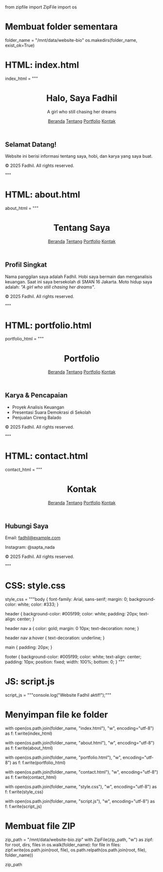 from zipfile import ZipFile
import os

# Membuat folder sementara
folder_name = "/mnt/data/website-bio"
os.makedirs(folder_name, exist_ok=True)

# HTML: index.html
index_html = """<!DOCTYPE html>
<html lang="id">
<head>
    <meta charset="UTF-8">
    <meta name="viewport" content="width=device-width, initial-scale=1.0">
    <title>Fadhil - Beranda</title>
    <link rel="stylesheet" href="style.css">
</head>
<body>
    <header>
        <h1>Halo, Saya Fadhil</h1>
        <p>A girl who still chasing her dreams</p>
        <nav>
            <a href="index.html">Beranda</a>
            <a href="about.html">Tentang</a>
            <a href="portfolio.html">Portfolio</a>
            <a href="contact.html">Kontak</a>
        </nav>
    </header>
    <main>
        <section>
            <h2>Selamat Datang!</h2>
            <p>Website ini berisi informasi tentang saya, hobi, dan karya yang saya buat.</p>
        </section>
    </main>
    <footer>
        <p>© 2025 Fadhil. All rights reserved.</p>
    </footer>
</body>
</html>
"""

# HTML: about.html
about_html = """<!DOCTYPE html>
<html lang="id">
<head>
    <meta charset="UTF-8">
    <meta name="viewport" content="width=device-width, initial-scale=1.0">
    <title>Tentang Saya</title>
    <link rel="stylesheet" href="style.css">
</head>
<body>
<header>
    <h1>Tentang Saya</h1>
    <nav>
        <a href="index.html">Beranda</a>
        <a href="about.html">Tentang</a>
        <a href="portfolio.html">Portfolio</a>
        <a href="contact.html">Kontak</a>
    </nav>
</header>
<main>
    <section>
        <h2>Profil Singkat</h2>
        <p>Nama panggilan saya adalah Fadhil. Hobi saya bermain dan menganalisis keuangan. Saat ini saya bersekolah di SMAN 16 Jakarta. Moto hidup saya adalah: <i>"A girl who still chasing her dreams"</i>.</p>
    </section>
</main>
<footer>
    <p>© 2025 Fadhil. All rights reserved.</p>
</footer>
</body>
</html>
"""

# HTML: portfolio.html
portfolio_html = """<!DOCTYPE html>
<html lang="id">
<head>
    <meta charset="UTF-8">
    <meta name="viewport" content="width=device-width, initial-scale=1.0">
    <title>Portfolio</title>
    <link rel="stylesheet" href="style.css">
</head>
<body>
<header>
    <h1>Portfolio</h1>
    <nav>
        <a href="index.html">Beranda</a>
        <a href="about.html">Tentang</a>
        <a href="portfolio.html">Portfolio</a>
        <a href="contact.html">Kontak</a>
    </nav>
</header>
<main>
    <section>
        <h2>Karya & Pencapaian</h2>
        <ul>
            <li>Proyek Analisis Keuangan</li>
            <li>Presentasi Suara Demokrasi di Sekolah</li>
            <li>Penjualan Cireng Balado</li>
        </ul>
    </section>
</main>
<footer>
    <p>© 2025 Fadhil. All rights reserved.</p>
</footer>
</body>
</html>
"""

# HTML: contact.html
contact_html = """<!DOCTYPE html>
<html lang="id">
<head>
    <meta charset="UTF-8">
    <meta name="viewport" content="width=device-width, initial-scale=1.0">
    <title>Kontak</title>
    <link rel="stylesheet" href="style.css">
</head>
<body>
<header>
    <h1>Kontak</h1>
    <nav>
        <a href="index.html">Beranda</a>
        <a href="about.html">Tentang</a>
        <a href="portfolio.html">Portfolio</a>
        <a href="contact.html">Kontak</a>
    </nav>
</header>
<main>
    <section>
        <h2>Hubungi Saya</h2>
        <p>Email: <a href="mailto:fadhil@example.com">fadhil@example.com</a></p>
        <p>Instagram: @sapta_nada</p>
    </section>
</main>
<footer>
    <p>© 2025 Fadhil. All rights reserved.</p>
</footer>
</body>
</html>
"""

# CSS: style.css
style_css = """body {
    font-family: Arial, sans-serif;
    margin: 0;
    background-color: white;
    color: #333;
}

header {
    background-color: #005f99;
    color: white;
    padding: 20px;
    text-align: center;
}

header nav a {
    color: gold;
    margin: 0 10px;
    text-decoration: none;
}

header nav a:hover {
    text-decoration: underline;
}

main {
    padding: 20px;
}

footer {
    background-color: #005f99;
    color: white;
    text-align: center;
    padding: 10px;
    position: fixed;
    width: 100%;
    bottom: 0;
}
"""

# JS: script.js
script_js = """console.log("Website Fadhil aktif!");"""

# Menyimpan file ke folder
with open(os.path.join(folder_name, "index.html"), "w", encoding="utf-8") as f:
    f.write(index_html)

with open(os.path.join(folder_name, "about.html"), "w", encoding="utf-8") as f:
    f.write(about_html)

with open(os.path.join(folder_name, "portfolio.html"), "w", encoding="utf-8") as f:
    f.write(portfolio_html)

with open(os.path.join(folder_name, "contact.html"), "w", encoding="utf-8") as f:
    f.write(contact_html)

with open(os.path.join(folder_name, "style.css"), "w", encoding="utf-8") as f:
    f.write(style_css)

with open(os.path.join(folder_name, "script.js"), "w", encoding="utf-8") as f:
    f.write(script_js)

# Membuat file ZIP
zip_path = "/mnt/data/website-bio.zip"
with ZipFile(zip_path, "w") as zipf:
    for root, dirs, files in os.walk(folder_name):
        for file in files:
            zipf.write(os.path.join(root, file), os.path.relpath(os.path.join(root, file), folder_name))

zip_path
